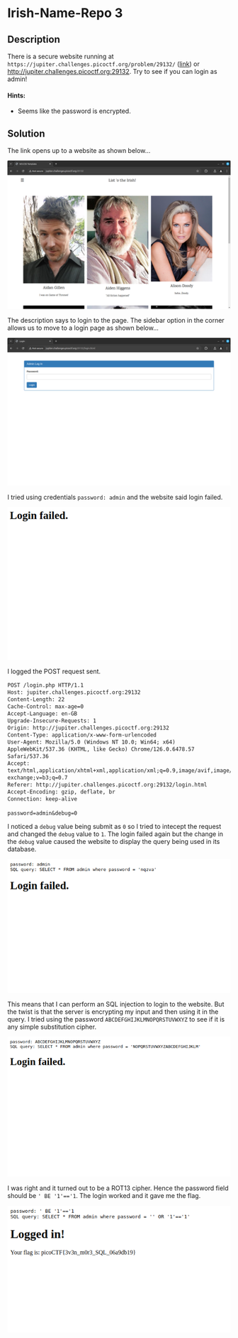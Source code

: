 # Irish-Name-Repo 3

## Description

There is a secure website running at `https://jupiter.challenges.picoctf.org/problem/29132/` ([link](https://jupiter.challenges.picoctf.org/problem/29132/)) or http://jupiter.challenges.picoctf.org:29132. Try to see if you can login as admin!

#### Hints:

- Seems like the password is encrypted.

## Solution

The link opens up to a website as shown below...

![homepage](assets/1.png)

The description says to login to the page. The sidebar option in the corner allows us to move to a login page as shown below...

![loginpage](assets/2.png)

I tried using credentials `password: admin` and the website said login failed.

![fail1](assets/3.png)

 I logged the POST request sent.

```
POST /login.php HTTP/1.1
Host: jupiter.challenges.picoctf.org:29132
Content-Length: 22
Cache-Control: max-age=0
Accept-Language: en-GB
Upgrade-Insecure-Requests: 1
Origin: http://jupiter.challenges.picoctf.org:29132
Content-Type: application/x-www-form-urlencoded
User-Agent: Mozilla/5.0 (Windows NT 10.0; Win64; x64) AppleWebKit/537.36 (KHTML, like Gecko) Chrome/126.0.6478.57 Safari/537.36
Accept: text/html,application/xhtml+xml,application/xml;q=0.9,image/avif,image/webp,image/apng,*/*;q=0.8,application/signed-exchange;v=b3;q=0.7
Referer: http://jupiter.challenges.picoctf.org:29132/login.html
Accept-Encoding: gzip, deflate, br
Connection: keep-alive

password=admin&debug=0
```

I noticed a `debug` value being submit as `0` so I tried to intecept the request and changed the `debug` value to `1`. The login failed again but the change in the `debug` value caused the website to display the query being used in its database.

![query](assets/4.png)

This means that I can perform an SQL injection to login to the website. But the twist is that the server is encrypting my input and then using it in the query. I tried using the password `ABCDEFGHIJKLMNOPQRSTUVWXYZ` to see if it is any simple substitution cipher.

![cipher](assets/5.png)

I was right and it turned out to be a ROT13 cipher. Hence the password field should be `' BE '1'=='1`. The login worked and it gave me the flag.

![flag](assets/6.png)

